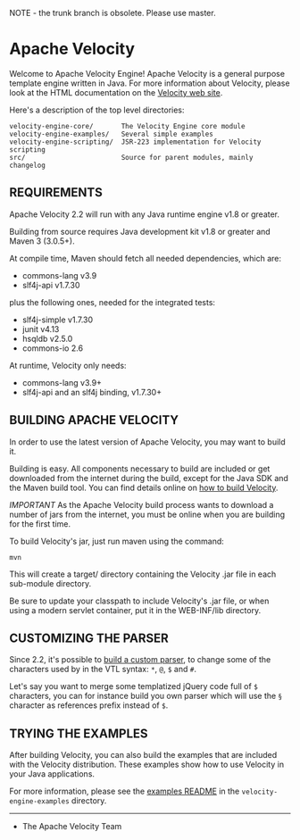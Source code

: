 NOTE - the trunk branch is obsolete. Please use master.

# Apache Velocity

Welcome to Apache Velocity Engine! Apache Velocity is a general purpose
template engine written in Java. For more information about Velocity,
please look at the HTML documentation on the [Velocity web site](http://velocity.apache.org/index.html).

Here's a description of the top level directories:

    velocity-engine-core/       The Velocity Engine core module
    velocity-engine-examples/   Several simple examples
    velocity-engine-scripting/  JSR-223 implementation for Velocity scripting
    src/                        Source for parent modules, mainly changelog

## REQUIREMENTS

Apache Velocity 2.2 will run with any Java runtime engine v1.8 or greater.

Building from source requires Java development kit v1.8 or greater and Maven 3 (3.0.5+).

At compile time, Maven should fetch all needed dependencies, which are:

* commons-lang v3.9
* slf4j-api v1.7.30

plus the following ones, needed for the integrated tests:

* slf4j-simple v1.7.30
* junit v4.13
* hsqldb v2.5.0
* commons-io 2.6

At runtime, Velocity only needs:

* commons-lang v3.9+
* slf4j-api and an slf4j binding, v1.7.30+

## BUILDING APACHE VELOCITY

In order to use the latest version of Apache Velocity, you may want to
build it.

Building is easy.  All components necessary to build are included or
get downloaded from the internet during the build, except for the Java
 SDK and the Maven build tool. You can find details online on [how to build
Velocity](http://velocity.apache.org/engine/devel/build.html).

*IMPORTANT* As the Apache Velocity build process wants to download a
number of jars from the internet, you must be online when you are
building for the first time.

To build Velocity's jar, just run maven using the command:

    mvn

This will create a target/ directory containing the Velocity .jar
file in each sub-module directory.

Be sure to update your classpath to include Velocity's .jar
file, or when using a modern servlet container, put it in the
WEB-INF/lib directory.

## CUSTOMIZING THE PARSER

Since 2.2, it's possible to [build a custom parser](http://velocity.apache.org/engine/2.2/developer-guide.html#customizing-the-vtl-parser), to change some of the characters used by in the VTL syntax: `*`, `@`, `$` and `#`.

Let's say you want to merge some templatized jQuery code full of `$` characters, you can for instance build you own parser which will use the `§` character as references prefix instead of `$`.

## TRYING THE EXAMPLES

After building Velocity, you can also build the examples that are
included with the Velocity distribution. These examples show how to
use Velocity in your Java applications.

For more information, please see the [examples README](velocity-engine-examples) in the `velocity-engine-examples` directory.

___

- The Apache Velocity Team

